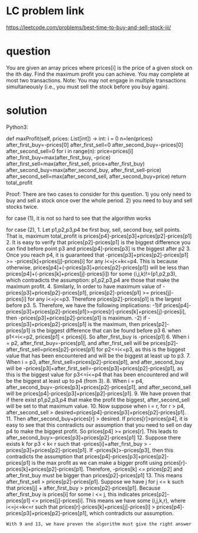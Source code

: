 # LC problem link
https://leetcode.com/problems/best-time-to-buy-and-sell-stock-iii/

# question
You are given an array prices where prices[i] is the price of a given stock on the ith day.
Find the maximum profit you can achieve. You may complete at most two transactions.
Note: You may not engage in multiple transactions simultaneously (i.e., you must sell the stock before you buy again).


# solution

Python3:

def maxProfit(self, prices: List[int]) -> int:
	i = 0
	n=len(prices)
	after_first_buy=-prices[0]
	after_first_sell=0
	after_second_buy=-prices[0]
	after_second_sell=0
	for i in range(n):
		price=prices[i]
		after_first_buy=max(after_first_buy, -price)
		after_first_sell=max(after_first_sell, price+after_first_buy)
		after_second_buy=max(after_second_buy, after_first_sell-price)
		after_second_sell=max(after_second_sell, after_second_buy+price)
	return total_profit


Proof:
There are two cases to consider for this question. 1) you only need to buy and sell a stock once over the whole period. 2) you need to buy and sell stocks twice.

for case (1), it is not so hard to see that the algorithm works

for case (2),
	1. Let p1,p2,p3,p4 be first buy, sell, second buy, sell points. That is, maximum total_profit is prices[p4]-prices[p3]+prices[p2]-prices[p1]
	2. It is easy to verify that prices[p2]-prices[p1] is the biggest difference you can find before point p3 and prices[p4]-prices[p3] is the biggest after p2
	3. Once you reach p4, it is guaranteed that -prices[p3]+prices[p2]-prices[p1] >= -prices[k]+prices[j]-prices[i] for any i<=j<=k<=p4. This is because otherwise, prices[p4]+(-prices[p3]+prices[p2]-prices[p1]) will be less than prices[p4]+(-prices[k]+prices[j]-prices[i]) for some (i,j,k)!=(p1,p2,p3), which contradicts the assumption: p1,p2,p3,p4 are those that make the maximum profit.
	4. Similarly, In order to have maximum value of -prices[p3]+prices[p2]-prices[p1], prices[p2]-prices[p1] >= prices[j]-prices[i] for any i<=j<=p3. Therefore prices[p2]-prices[p1] is the largest before p3.
	5. Therefore, we have the following implications: -1)if prices[p4]-prices[p3]+prices[p2]-prices[p1]>=prices[r]-prices[k]+prices[j]-prices[i], then -prices[p3]+prices[p2]-prices[p1] is maximum. 
													  -2) if -prices[p3]+prices[p2]-prices[p1] is the maximum, then prices[p2]-prices[p1] is the biggest difference that can be found before p3
	6. when p1<=i<=p2, prices[p1] < prices[i]. So after_first_buy is -prices[p1]
	6. When i = p2, after_first_buy=-prices[p1], and after_first_sell will be prices[p2]-after_first_sell=prices[p2]-prices[p1] for p2<=i<=p3, as this is the biggest value that has been encountered and will be the biggest at least up to p3.
	7. When i = p3, after_first_sell=prices[p2]-prices[p1], and after_second_buy will be -prices[p3]+after_first_sell=-prices[p3]+prices[p2]-prices[p1], as this is the biggest value for p3<=i<=p4 that has been encountered and will be the biggest at least up to p4 (from 3).
	8. When i = p4, after_second_buy=-prices[p3]+prices[p2]-prices[p1], and after_second_sell will be prices[p4]-prices[p3]+prices[p2]-prices[p1].
	9. We have proven that if there exist p1,p2,p3,p4 that make the profit the biggest, after_second_sell will be set to that maximum value.
	10. Now suppose when i = r, for r > p4, after_second_sell > desired=prices[p4]-prices[p3]+prices[p2]-prices[p1]. 
	11. Then after_second_buy+prices[r] >  desired. If prices[r]>prices[p4], it is easy to see that this contradicts our assumption that you need to sell on day p4 to make the biggest profit. So prices[p4] >= prices[r]. This leads to after_second_buy>-prices[p3]+prices[p2]-prices[p1]
	12. Suppose there exists k for p3 < k< r such that -prices[i]+after_first_buy > -prices[p3]+prices[p2]-prices[p1]. If -prices[k]>-prices[p3], then this contradicts the assumption that prices[p4]-prices[p3]+prices[p2]-prices[p1] is the max profit as we can make a bigger profit using prices[r]-prices[k]+prices[p2]-prices[p1]. Therefore, -prices[k] <= prices[p2] and after_first_buy must be bigger than prices[p2]-prices[p1]
	13. This means after_first_sell > prices[p2]-prices[p1]. Suppose we have j for j <= k such that prices[j] + after_first_buy > prices[p2]-prices[p1]. Because after_first_buy is prices[i] for some i <= j, this indicates prices[p2]-prices[p1] <= prices[j]-prices[i]. This means we have some (i,j,k,r), where i<=j<=k<=r such that prices[r]-prices[k]+prices[j]-prices[i] > prices[p4]-prices[p3]+prices[p2]-prices[p1], which contradicts our assumption.

	With 9 and 13, we have proven the algorithm must give the right answer
